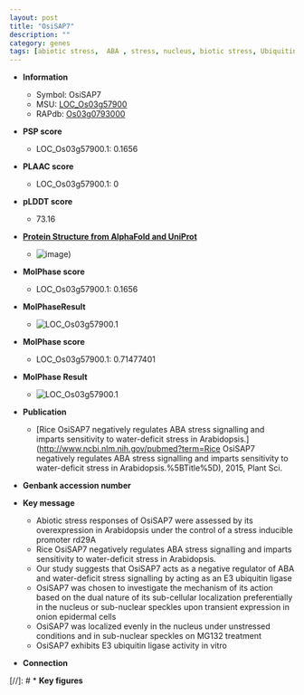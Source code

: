 ```yaml
---
layout: post
title: "OsiSAP7"
description: ""
category: genes
tags: [abiotic stress,  ABA , stress, nucleus, biotic stress, Ubiquitin, ABA, stress response]
---
```


* **Information**  
    + Symbol: OsiSAP7  
    + MSU: [LOC_Os03g57900](http://rice.plantbiology.msu.edu/cgi-bin/ORF_infopage.cgi?orf=LOC_Os03g57900)  
    + RAPdb: [Os03g0793000](http://rapdb.dna.affrc.go.jp/viewer/gbrowse_details/irgsp1?name=Os03g0793000)  

* **PSP score**  
    + LOC_Os03g57900.1: 0.1656 

* **PLAAC score**  
    + LOC_Os03g57900.1: 0 

* **pLDDT score**
    + 73.16

* **[Protein Structure from AlphaFold and UniProt](https://www.uniprot.org/uniprotkb/Q852K6/entry#structure)**
    + ![image](https://ricepsp.github.io/images/Q8/AF-Q852K6-F1.png))

* **MolPhase score**
    + LOC_Os03g57900.1: 0.1656

* **MolPhaseResult**
    + ![LOC_Os03g57900.1](https://ricepsp.github.io/pictures/LOC_Os03g/LOC_Os03g57900.1.png)

* **MolPhase score**
    + LOC_Os03g57900.1: 0.71477401

* **MolPhase Result**
    + ![LOC_Os03g57900.1](https://304243504.github.io/Pictures/LOC_Os03g/LOC_Os03g57900.1.png)

* **Publication**  
    + [Rice OsiSAP7 negatively regulates ABA stress signalling and imparts sensitivity to water-deficit stress in Arabidopsis.](http://www.ncbi.nlm.nih.gov/pubmed?term=Rice OsiSAP7 negatively regulates ABA stress signalling and imparts sensitivity to water-deficit stress in Arabidopsis.%5BTitle%5D), 2015, Plant Sci.

* **Genbank accession number**  

* **Key message**  
    + Abiotic stress responses of OsiSAP7 were assessed by its overexpression in Arabidopsis under the control of a stress inducible promoter rd29A
    + Rice OsiSAP7 negatively regulates ABA stress signalling and imparts sensitivity to water-deficit stress in Arabidopsis.
    + Our study suggests that OsiSAP7 acts as a negative regulator of ABA and water-deficit stress signalling by acting as an E3 ubiquitin ligase
    + OsiSAP7 was chosen to investigate the mechanism of its action based on the dual nature of its sub-cellular localization preferentially in the nucleus or sub-nuclear speckles upon transient expression in onion epidermal cells
    + OsiSAP7 was localized evenly in the nucleus under unstressed conditions and in sub-nuclear speckles on MG132 treatment
    + OsiSAP7 exhibits E3 ubiquitin ligase activity in vitro

* **Connection**  

[//]: # * **Key figures**  


